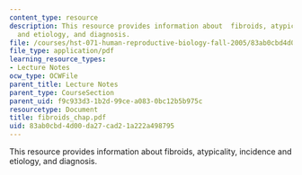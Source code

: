 ```yaml
---
content_type: resource
description: This resource provides information about  fibroids, atypicality, incidence
  and etiology, and diagnosis.
file: /courses/hst-071-human-reproductive-biology-fall-2005/83ab0cbd4d00da27cad21a222a498795_fibroids_chap.pdf
file_type: application/pdf
learning_resource_types:
- Lecture Notes
ocw_type: OCWFile
parent_title: Lecture Notes
parent_type: CourseSection
parent_uid: f9c933d3-1b2d-99ce-a083-0bc12b5b975c
resourcetype: Document
title: fibroids_chap.pdf
uid: 83ab0cbd-4d00-da27-cad2-1a222a498795
---
```

This resource provides information about  fibroids, atypicality, incidence and etiology, and diagnosis.

